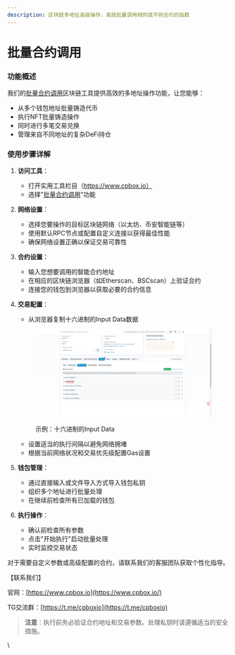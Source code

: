 ```yaml
---
description: 区块链多地址高级操作，高效批量调用相同或不同合约的函数
---
```


# 批量合约调用

### 功能概述

我们的[批量合约调用](https://www.cpbox.io/cn/batch/call-contract)区块链工具提供高效的多地址操作功能，让您能够：

* 从多个钱包地址批量铸造代币
* 执行NFT批量铸造操作
* 同时进行多笔交易兑换
* 管理来自不同<kbd>地址</kbd>的复杂DeFi持仓

### 使用步骤详解

1. **访问工具**：
   * 打开实用工具栏目（https://www.cpbox.io）
   * 选择"[批量合约调用](https://www.cpbox.io/cn/batch/call-contract)"功能
2. **网络设置**：
   * 选择您要操作的目标区块链网络（以太坊、币安智能链等）
   * 使用默认RPC节点或配置自定义连接以获得最佳性能
   * 确保网络设置正确以保证交易可靠性
3. **合约设置**：
   * 输入您想要调用的智能合约地址
   * 在相应的区块链浏览器（如Etherscan、BSCscan）上验证合约
   * 连接您的钱包到浏览器以获取必要的合约信息
4.  **交易配置**：

    * 从浏览器复制十六进制的Input Data数据

    <figure><img src="../.gitbook/assets/image (1) (1) (1) (1) (1) (1).png" alt=""><figcaption><p>示例：十六进制的Input Data</p></figcaption></figure>

    * 设置适当的执行间隔以避免网络拥堵
    * 根据当前网络状况和交易优先级配置Gas设置
5. **钱包管理**：
   * 通过直接输入或文件导入方式导入钱包私钥
   * 组织多个地址进行批量处理
   * 在继续前检查所有已加载的钱包
6. **执行操作**：
   * 确认前检查所有参数
   * 点击"开始执行"启动批量处理
   * 实时监控交易状态

对于需要自定义参数或高级配置的合约，请联系我们的客服团队获取个性化指导。

【联系我们】

官网：[https://www.cpbox.io](https://www.cpbox.io/)

TG交流群：[https://t.me/cpboxio](https://t.me/cpboxio)

> **注意**：执行前务必验证合约地址和交易参数。处理私钥时请遵循适当的安全措施。

\
